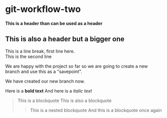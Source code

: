 # git-workflow-two


<h4>This is a header than can be used as a header</h4>
<h2>This is also a header but a bigger one</h2>


<p>This is a line break, first line here.</br>
This is the second line</p>

We are happy with the project so far so we are going to create a new branch
and use this as a "savepoint".

We have created our new branch now.

Here is a <strong>bold text</strong>
And here is a <em>italic text</em>

>This is a blockquote
>This is also a blockquote
>>This is a nested blockquote
>And this is a blockquote once again
